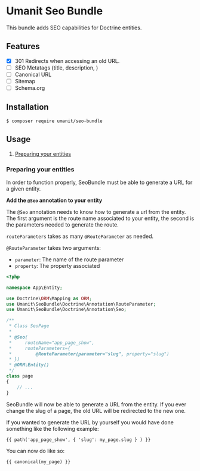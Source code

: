 # Umanit Seo Bundle

This bundle adds SEO capabilities for Doctrine entities.

## Features

- [x] 301 Redirects when accessing an old URL.
- [ ] SEO Metatags (title, description, )
- [ ] Canonical URL
- [ ] Sitemap
- [ ] Schema.org

## Installation

`$ composer require umanit/seo-bundle`


## Usage

1. [Preparing your entities](#preparing-your-entities)

### Preparing your entities

In order to function properly, SeoBundle must be able to generate a URL for a given entity.

**Add the `@Seo` annotation to your entity**

The `@Seo` annotation needs to know how to generate a url from the entity.
The first argument is the route name associated to your entity, the second is the parameters needed to generate the route.

`routeParameters` takes as many `@RouteParameter` as needed.

`@RouteParameter` takes two arguments:
* `parameter`: The name of the route parameter
* `property`: The property associated

```php
<?php

namespace App\Entity;

use Doctrine\ORM\Mapping as ORM;
use Umanit\SeoBundle\Doctrine\Annotation\RouteParameter;
use Umanit\SeoBundle\Doctrine\Annotation\Seo;

/**
 * Class SeoPage
 *
 * @Seo(
 *     routeName="app_page_show",
 *     routeParameters={
 *         @RouteParameter(parameter="slug", property="slug")
 * })
 * @ORM\Entity()
 */
class page
{
    // ...
}
```

SeoBundle will now be able to generate a URL from the entity.
If you ever change the slug of a page, the old URL will be redirected to the new one.

If you wanted to generate the URL by yourself you would have done something like the following example:

```twig
{{ path('app_page_show', { 'slug': my_page.slug } ) }}
```

You can now do like so:

```twig
{{ canonical(my_page) }}
```
